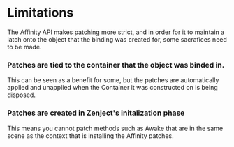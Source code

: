 # Limitations

The Affinity API makes patching more strict, and in order for it to maintain a latch onto the object that the binding was created for, some sacrafices need to be made.

### Patches are tied to the container that the object was binded in.

This can be seen as a benefit for some, but the patches are automatically applied and unapplied when the Container it was constructed on is being disposed.

### Patches are created in Zenject's initalization phase

This means you cannot patch methods such as Awake that are in the same scene as the context that is installing the Affinity patches.